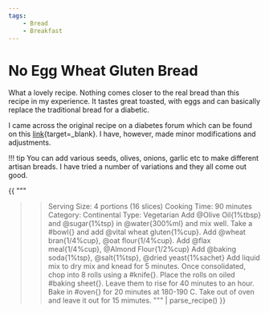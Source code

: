 ```yaml
---
tags:
    - Bread
    - Breakfast
---
```


# No Egg Wheat Gluten Bread

What a lovely recipe. Nothing comes closer to the real bread than this recipe in my experience. It tastes great toasted, with eggs and can basically replace the traditional bread for a diabetic.

I came across the original recipe on a diabetes forum which can be found on this [link](http://www.lowcarbluxury.com/recipes/recipe-bread21.html){target=_blank}. I have, however, made minor modifications and adjustments.

!!! tip
    You can add various seeds, olives, onions, garlic etc to make different artisan breads. I have tried a number of variations and they all come out good.

{{ """
>> Serving Size: 4 portions (16 slices)
>> Cooking Time: 90 minutes
>> Category: Continental
>> Type: Vegetarian
Add @Olive Oil{1%tbsp} and @sugar{1%tsp} in @water{300%ml} and mix well.
Take a #bowl{} and add @vital wheat gluten{1%cup}.
Add @wheat bran{1/4%cup}, @oat flour{1/4%cup}.
Add @flax meal{1/4%cup}, @Almond Flour{1/2%cup}
Add @baking soda{1%tsp}, @salt{1%tsp}, @dried yeast{1%sachet}
Add liquid mix to dry mix and knead for 5 minutes.
Once consolidated, chop into 8 rolls using a #knife{}. 
Place the rolls on oiled #baking sheet{}.
Leave them to rise for 40 minutes to an hour.
Bake in #oven{} for 20 minutes at 180-190 C.
Take out of oven and leave it out for 15 mimutes.
""" 
| parse_recipe() }}
